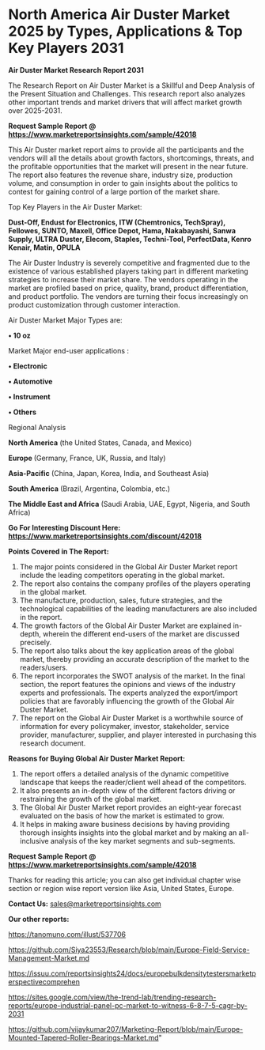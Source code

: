 # North America Air Duster Market 2025 by Types, Applications & Top Key Players 2031

<strong>Air Duster Market Research Report 2031</strong>

The Research Report on Air Duster Market is a Skillful and Deep Analysis of the Present Situation and Challenges. This research report also analyzes other important trends and market drivers that will affect market growth over 2025-2031.

<strong>Request Sample Report @ <a href=https://www.marketreportsinsights.com/sample/42018>https://www.marketreportsinsights.com/sample/42018</a></strong>

This Air Duster market report aims to provide all the participants and the vendors will all the details about growth factors, shortcomings, threats, and the profitable opportunities that the market will present in the near future. The report also features the revenue share, industry size, production volume, and consumption in order to gain insights about the politics to contest for gaining control of a large portion of the market share.

Top Key Players in the Air Duster Market:

<strong>Dust-Off, Endust for Electronics, ITW (Chemtronics, TechSpray), Fellowes, SUNTO, Maxell, Office Depot, Hama, Nakabayashi, Sanwa Supply, ULTRA Duster, Elecom, Staples, Techni-Tool, PerfectData, Kenro Kenair, Matin, OPULA</strong>

The Air Duster Industry is severely competitive and fragmented due to the existence of various established players taking part in different marketing strategies to increase their market share. The vendors operating in the market are profiled based on price, quality, brand, product differentiation, and product portfolio. The vendors are turning their focus increasingly on product customization through customer interaction.

Air Duster Market Major Types are:

<strong>•  10 oz</strong>

Market Major end-user applications :

<strong>•  Electronic

•  Automotive

•  Instrument

•  Others</strong>

Regional Analysis

</u><strong><b>North America</b></strong> (the United States, Canada, and Mexico)

<strong><b>Europe </b></strong>(Germany, France, UK, Russia, and Italy)

<strong><b>Asia-Pacific</b></strong> (China, Japan, Korea, India, and Southeast Asia)

<strong><b>South America</b></strong> (Brazil, Argentina, Colombia, etc.)

<strong><b>The Middle East and Africa</b></strong> (Saudi Arabia, UAE, Egypt, Nigeria, and South Africa)

<strong>Go For Interesting Discount Here: <a href=https://www.marketreportsinsights.com/discount/42018>https://www.marketreportsinsights.com/discount/42018</a></strong>

<strong>Points Covered in The Report:</strong>
<ol>
  <li>The major points considered in the Global Air Duster Market report include the leading competitors operating in the global market.</li>
  <li>The report also contains the company profiles of the players operating in the global market.</li>
  <li>The manufacture, production, sales, future strategies, and the technological capabilities of the leading manufacturers are also included in the report.</li>
  <li>The growth factors of the Global Air Duster Market are explained in-depth, wherein the different end-users of the market are discussed precisely.</li>
  <li>The report also talks about the key application areas of the global market, thereby providing an accurate description of the market to the readers/users.</li>
  <li>The report incorporates the SWOT analysis of the market. In the final section, the report features the opinions and views of the industry experts and professionals. The experts analyzed the export/import policies that are favorably influencing the growth of the Global Air Duster Market.</li>
  <li>The report on the Global Air Duster Market is a worthwhile source of information for every policymaker, investor, stakeholder, service provider, manufacturer, supplier, and player interested in purchasing this research document.</li>
</ol>
<strong>Reasons for Buying Global Air Duster Market Report:</strong>

<ol>
  <li>The report offers a detailed analysis of the dynamic competitive landscape that keeps the reader/client well ahead of the competitors.</li>
  <li>It also presents an in-depth view of the different factors driving or restraining the growth of the global market.</li>
  <li>The Global Air Duster Market report provides an eight-year forecast evaluated on the basis of how the market is estimated to grow.</li>
  <li>It helps in making aware business decisions by having providing thorough insights insights into the global market and by making an all-inclusive analysis of the key market segments and sub-segments.</li>
</ol>
<strong>Request Sample Report @ <a href=https://www.marketreportsinsights.com/sample/42018>https://www.marketreportsinsights.com/sample/42018</a></strong>


Thanks for reading this article; you can also get individual chapter wise section or region wise report version like Asia, United States, Europe.

<strong>Contact Us:</strong>
sales@marketreportsinsights.com

<strong>Our other reports:</strong>

<a href=https://tanomuno.com/illust/537706>https://tanomuno.com/illust/537706</a>

<a href=https://github.com/Siya23553/Research/blob/main/Europe-Field-Service-Management-Market.md>https://github.com/Siya23553/Research/blob/main/Europe-Field-Service-Management-Market.md</a>

<a href=https://issuu.com/reportsinsights24/docs/europebulkdensitytestersmarketperspectivecomprehen>https://issuu.com/reportsinsights24/docs/europebulkdensitytestersmarketperspectivecomprehen</a>

<a href=https://sites.google.com/view/the-trend-lab/trending-research-reports/europe-industrial-panel-pc-market-to-witness-6-8-7-5-cagr-by-2031>https://sites.google.com/view/the-trend-lab/trending-research-reports/europe-industrial-panel-pc-market-to-witness-6-8-7-5-cagr-by-2031</a>

<a href=https://github.com/vijaykumar207/Marketing-Report/blob/main/Europe-Mounted-Tapered-Roller-Bearings-Market.md>https://github.com/vijaykumar207/Marketing-Report/blob/main/Europe-Mounted-Tapered-Roller-Bearings-Market.md</a>"
